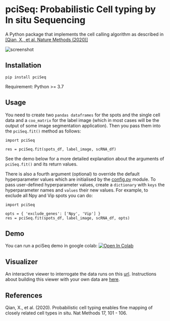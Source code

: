 # pciSeq: Probabilistic Cell typing by In situ Sequencing
A Python package that implements the cell calling algorithm as described in [[Qian, X., et al. Nature Methods (2020)]](https://www.nature.com/articles/s41592-019-0631-4)

<img src="viewer/assets/screencast_resized.gif" alt="screenshot"/>

## Installation
```
pip install pciSeq
```
Requirement: Python >= 3.7

## Usage
You need to create two `pandas dataframes` for the spots and the single cell data and a `coo_matrix` for the label image (which in 
most cases will be the output of some image segmentation application). Then you pass them into the `pciSeq.fit()` method as follows: 
```
import pciSeq

res = pciSeq.fit(spots_df, label_image, scRNA_df)
```
See the demo below for a more detailed explanation about the arguments of  `pciSeq.fit()` and its return values.

There is also a fourth argument (optional) to override the default hyperparameter values which are initialised 
by the [config.py](https://github.com/acycliq/pciSeq/blob/master/pciSeq/config.py) module. To pass user-defined hyperparameter values, create a `dictionary` with `keys` the
hyperparameter names and `values` their new values. For example, to exclude all Npy and Vip spots you can do:

```
import pciSeq

opts = { 'exclude_genes': ['Npy', 'Vip'] }
res = pciSeq.fit(spots_df, label_image, scRNA_df, opts)
```

## Demo
You can run a pciSeq demo in google colab: [![Open In Colab](https://colab.research.google.com/assets/colab-badge.svg)](https://colab.research.google.com/github/acycliq/pciSeq/blob/master/notebooks/pciSeq.ipynb)

## Visualizer
An interactive viewer to interrogate the data runs on this [url](https://acycliq.github.io/visage/). Instructions about 
building this viewer with your own data are [here](https://github.com/acycliq/visage).

## References 
Qian, X., et al. (2020). Probabilistic cell typing enables fine mapping of closely related cell types in situ. Nat
Methods 17, 101 - 106.



